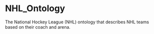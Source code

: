 # NHL_Ontology
The National Hockey League (NHL) ontology that describes NHL teams based on their coach and arena.
